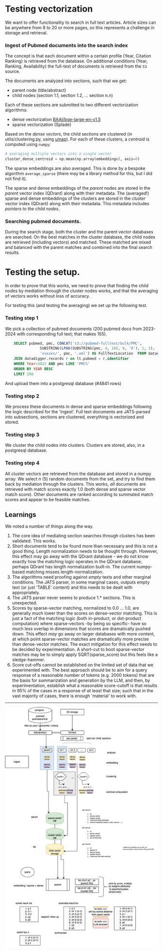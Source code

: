 # Testing vectorization

We want to offer functionality to search in full text articles. Article sizes can be anywhere from 8 to 20 or more pages, so this represents a challenge in storage and retrieval.

### Ingest of Pubmed documents into the search index
The concept is that each document within a certain profile (Year, Citation Ranking) is retrieved from the database.
On additional conditions (Year, Ranking, Availability) the full-text of documents is retrieved from the `S3` source. 

The documents are analyzed into sections, such that we get:
* parent node (title/abstract)
* child nodes (section 1.1, section 1.2, ... section n.n)

Each of these sections are submitted to two different vectorization algorithms:

* dense vectorization [BAAI/bge-large-en-v1.5](https://huggingface.co/BAAI/bge-large-en-v1.5)
* sparse vectorization (Splade)

Based on the _dense vectors_, the child sections are clustered (in utils/clustering.py, using [umap](https://umap-learn.readthedocs.io/en/latest/clustering.html)).
For each of these clusters, a _centroid_ is computed using `numpy`:

```python
# averaging multiple vectors into a single vector
cluster_dense_centroid = np.mean(np.array(embeddings), axis=0)
```

The sparse embeddings are also averaged. This is done by a bespoke algorithm `average_sparse` (there may be a library method for this, but I did not find it).

The sparse and dense embeddings of the _parent_ nodes are stored in the _parent_ vector index (QDrant) along with their metadata.
The (averaged!) sparse and dense embeddings of the clusters are stored in the _cluster_ vector index (QDrant) along with their metadata. This metadata includes _pointers to the child nodes_.

### Searching pubmed documents.
During the search stage, both the cluster and the parent vector databases are searched. On the best matches in the cluster database, the child nodes are retrieved (including vectors) and matched. These matched are mixed and balanced with the parent matches and combined into the final search results.

# Testing the setup.
In order to prove that this works, we need to prove that finding the child nodes by mediation through the cluster nodes works, and that the averaging of vectors works without loss of accuracy.

For testing this (and testing the averaging) we set up the following test.

### Testing step 1
We pick a collection of pubmed documents (200 pubmed docs from 2023-2024 with corresponding full text; that makes 155).

```sql
    SELECT pubmed, pmc, CONCAT('s3://pubmed-fulltext/bulk/PMC', 
                SUBSTRING(LPAD(SUBSTRING(pmc, 4, 10), 9, '0'), 1, 3), 
                'xxxxxx/', pmc, '.xml') AS FullTextLocation  FROM datadigger.linktable lt 
    JOIN datadigger.records r on lt.pubmed = r.identifier
    WHERE Year>2022 AND pmc LIKE 'PMC%'
    ORDER BY YEAR DESC
    LIMIT 200
```
And upload them into a postgresql database (#4841 rows)

### Testing step 2
We process these documents in dense and sparse embeddings following the logic described for the 'ingest'. Full text documents are JATS-parsed into subsections, sections are clustered, everything is vectorized and stored.

### Testing step 3
We cluster the child nodes into clusters. Clusters are stored, also, in a postgresql database.

### Testing step 4
All cluster vectors are retrieved from the database and stored in a numpy array.
We select _n_ (5) random documents from the set, and try to find them back by mediation through the clusters. 
This works, _all_ documents are retrieved with match scores exactly 1.0 (both dense and sparse vector match score). Other documents are ranked according to summated match scores and appear to be feasible matches. 

## Learnings
We noted a number of things along the way.

1. The core idea of mediating section searches through clusters has been validated. This works.
2. Short documents tend to be found more than necessary and this is not a good thing. Length normalization needs to be thought through. However, this effect may go away with the QDrant database - we do not know exactly how the matching logic operates in the QDrant database; perhaps QDrant has length normalization built-in. The current numpy-based matching misses length-normalization.
3. The algorithms need proofing against _empty_ texts and other marginal conditions. The JATS parser, in some marginal cases, outputs empty text (or just 'TABLE' content) and this needs to be dealt with appropriately.
4. The JATS parser never seems to produce 1.* sections. This is unexpected.
5. Scores by sparse-vector matching, normalized to 0.0 ... 1.0, are generally much lower than the scores on dense-vector matching.
This is just a fact of the matching logic (both in-product, or dot-product computation) where sparse-vectors -by being so specific- have so much less overlap in dimensions that scores are dramatically pushed down. This effect _may_ go away on larger databases with more content, at which point sparse-vector matches are dramatically more precise than dense-vector matches. The exact mitigation for this effect needs to be decided by experimentation. A short-cut to boot sparse-vector matches may be to simply apply SQRT(sparse_score) but this feels like a sledge-hammer.
6. Score cut-offs cannot be established on the limited set of data that we experimented with. The best approach should be to aim for a query response of a reasonable number of tokens (e.g. 2000 tokens) that are the basis for summarization and generation by the LLM, and then, by experimentation, establish what a reasonable score-cutoff is that results in 95% of the cases in a response of _at least_ that size; such that in the vast majority of cases, there is enough 'material' to work with.

---



![Ingest Process Overview](./ingest-process.drawio.png "Ingest process")


